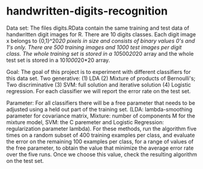 # handwritten-digits-recognition
Data set:
The files digits.RData contain the same training and test data of handwritten digit images for R. There are 10 digits classes. Each digit image x belongs to {0,1}^20*20 pixels in size and consists of binary values 0's and 1's only. There are 500 training images and 1000 test images per digit class. The whole training set is stored in a 10*500*20*20 array and the whole test set is stored in a 10*1000*20*20 array.

Goal:
The goal of this project is to experiment with different classifiers for this data set. Two generative: (1) LDA (2) Mixture of products of Bernoulli's; Two discriminative (3) SVM: full solution and iterative solution (4) Logistic regression. For each classifier we will report the error rate on the test set. 

Parameter:
For all classifiers there will be a free parameter that needs to be adjusted using a held out part of the training set. (LDA: lambda-smoothing parameter for covariance matrix, Mixture: number of components M for the mixture model, SVM: the C paremeter and Logistic Regression: regularization parameter lambda). For these methods, run the algorithm five times on a random subset of 400 training examples per class, and evaluate the error on the remaining 100 examples per class, for a range of values of the free parameter, to obtain the value that minimize the average error rate over the five runs. Once we choose this value, check the resulting algorithm on the test set. 
